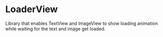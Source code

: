 # LoaderView
Library that enables TextView and ImageView to show loading animation while waiting for the text and image get loaded.
